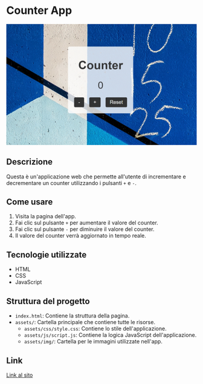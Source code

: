 # Counter App

![Testo alternativo](https://github.com/HavolliErjon/Counter/blob/0e9be26bd6dda9272b39344ed07b9f8909edd242/Screenshot_10-12-2024_183216_127.0.0.1.jpeg)

## Descrizione

Questa è un'applicazione web che permette all'utente di incrementare e decrementare un counter utilizzando i pulsanti `+` e `-`.

## Come usare

1. Visita la pagina dell'app.
2. Fai clic sul pulsante `+` per aumentare il valore del counter.
3. Fai clic sul pulsante `-` per diminuire il valore del counter.
4. Il valore del counter verrà aggiornato in tempo reale.

## Tecnologie utilizzate

- HTML
- CSS
- JavaScript

## Struttura del progetto

- `index.html`: Contiene la struttura della pagina.
- `assets/`: Cartella principale che contiene tutte le risorse.
  - `assets/css/style.css`: Contiene lo stile dell'applicazione.
  - `assets/js/script.js`: Contiene la logica JavaScript dell'applicazione.
  - `assets/img/`: Cartella per le immagini utilizzate nell'app.
## Link
<a href="https://pg-counter.netlify.app/">Link al sito<a>
